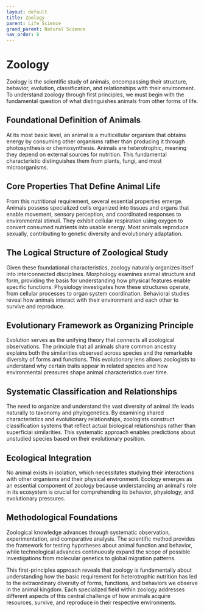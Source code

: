 ```yaml
---
layout: default
title: Zoology
parent: Life Science
grand_parent: Natural Science
nav_order: 8
---
```


# Zoology

Zoology is the scientific study of animals, encompassing their structure, behavior, evolution, classification, and relationships with their environment. To understand zoology through first principles, we must begin with the fundamental question of what distinguishes animals from other forms of life.

## Foundational Definition of Animals

At its most basic level, an animal is a multicellular organism that obtains energy by consuming other organisms rather than producing it through photosynthesis or chemosynthesis. Animals are heterotrophic, meaning they depend on external sources for nutrition. This fundamental characteristic distinguishes them from plants, fungi, and most microorganisms.

## Core Properties That Define Animal Life

From this nutritional requirement, several essential properties emerge. Animals possess specialized cells organized into tissues and organs that enable movement, sensory perception, and coordinated responses to environmental stimuli. They exhibit cellular respiration using oxygen to convert consumed nutrients into usable energy. Most animals reproduce sexually, contributing to genetic diversity and evolutionary adaptation.

## The Logical Structure of Zoological Study

Given these foundational characteristics, zoology naturally organizes itself into interconnected disciplines. Morphology examines animal structure and form, providing the basis for understanding how physical features enable specific functions. Physiology investigates how these structures operate, from cellular processes to organ system coordination. Behavioral studies reveal how animals interact with their environment and each other to survive and reproduce.

## Evolutionary Framework as Organizing Principle

Evolution serves as the unifying theory that connects all zoological observations. The principle that all animals share common ancestry explains both the similarities observed across species and the remarkable diversity of forms and functions. This evolutionary lens allows zoologists to understand why certain traits appear in related species and how environmental pressures shape animal characteristics over time.

## Systematic Classification and Relationships

The need to organize and understand the vast diversity of animal life leads naturally to taxonomy and phylogenetics. By examining shared characteristics and evolutionary relationships, zoologists construct classification systems that reflect actual biological relationships rather than superficial similarities. This systematic approach enables predictions about unstudied species based on their evolutionary position.

## Ecological Integration

No animal exists in isolation, which necessitates studying their interactions with other organisms and their physical environment. Ecology emerges as an essential component of zoology because understanding an animal's role in its ecosystem is crucial for comprehending its behavior, physiology, and evolutionary pressures.

## Methodological Foundations

Zoological knowledge advances through systematic observation, experimentation, and comparative analysis. The scientific method provides the framework for testing hypotheses about animal function and behavior, while technological advances continuously expand the scope of possible investigations from molecular genetics to global migration patterns.

This first-principles approach reveals that zoology is fundamentally about understanding how the basic requirement for heterotrophic nutrition has led to the extraordinary diversity of forms, functions, and behaviors we observe in the animal kingdom. Each specialized field within zoology addresses different aspects of this central challenge of how animals acquire resources, survive, and reproduce in their respective environments.
